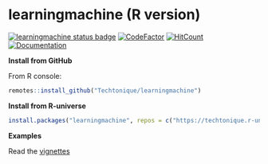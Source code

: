 # learningmachine (R version)

[![learningmachine status badge](https://techtonique.r-universe.dev/badges/learningmachine)](https://techtonique.r-universe.dev/learningmachine) [![CodeFactor](https://www.codefactor.io/repository/github/techtonique/learningmachine/badge)](https://www.codefactor.io/repository/github/techtonique/learningmachine) [![HitCount](https://hits.dwyl.com/Techtonique/learningmachine.svg?style=flat-square)](http://hits.dwyl.com/Techtonique/learningmachine) [![Documentation](https://img.shields.io/badge/documentation-is_here-green)](https://techtonique.github.io/learningmachine/)

**Install from GitHub**

From R console:

```R
remotes::install_github("Techtonique/learningmachine")
```

**Install from R-universe**

```R
install.packages("learningmachine", repos = c("https://techtonique.r-universe.dev", "https://cloud.r-project.org"))
```

**Examples**

Read the [vignettes](./vignettes)
